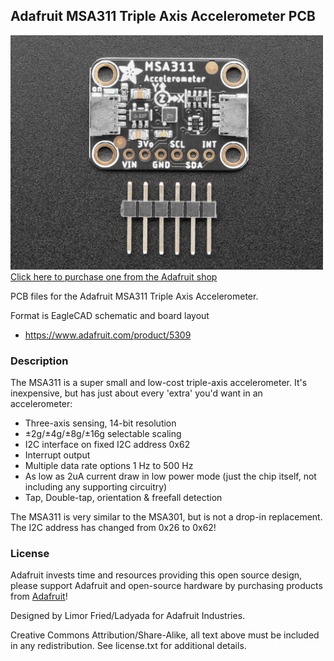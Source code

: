 ## Adafruit MSA311 Triple Axis Accelerometer PCB

<a href="http://www.adafruit.com/products/5309"><img src="assets/5309.jpg?raw=true" width="500px"><br/>
Click here to purchase one from the Adafruit shop</a>

PCB files for the Adafruit MSA311 Triple Axis Accelerometer. 

Format is EagleCAD schematic and board layout
* https://www.adafruit.com/product/5309

### Description

The MSA311 is a super small and low-cost triple-axis accelerometer. It's inexpensive, but has just about every 'extra' you'd want in an accelerometer:

* Three-axis sensing, 14-bit resolution
* ±2g/±4g/±8g/±16g selectable scaling
* I2C interface on fixed I2C address 0x62
* Interrupt output
* Multiple data rate options 1 Hz to 500 Hz
* As low as 2uA current draw in low power mode (just the chip itself, not including any supporting circuitry)
* Tap, Double-tap, orientation & freefall detection

The MSA311 is very similar to the MSA301, but is not a drop-in replacement. The I2C address has changed from 0x26 to 0x62!



### License

Adafruit invests time and resources providing this open source design, please support Adafruit and open-source hardware by purchasing products from [Adafruit](https://www.adafruit.com)!

Designed by Limor Fried/Ladyada for Adafruit Industries.

Creative Commons Attribution/Share-Alike, all text above must be included in any redistribution. 
See license.txt for additional details.
